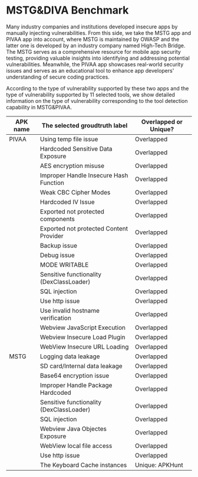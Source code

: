 # MSTG&DIVA Benchmark

Many industry companies and institutions developed insecure apps by manually injecting vulnerabilities. From this side, we take the MSTG app and PIVAA app into account, where MSTG is maintained by OWASP and the latter one is developed by an industry company named High-Tech Bridge. The MSTG serves as a comprehensive resource for mobile app security testing, providing valuable insights into identifying and addressing potential vulnerabilities. Meanwhile, the PIVAA app showcases real-world security issues and serves as an educational tool to enhance app developers' understanding of secure coding practices.

According to the type of vulnerability supported by these two apps and the type of vulnerability supported by 11 selected tools, we show detailed information on the type of vulnerability corresponding to the tool detection capability in MSTG&PIVAA.

| APK name | The selected groudtruth label            | Overlapped or Unique? |
| -------- | ---------------------------------------- | --------------------- |
| PIVAA    | Using temp file issue                    | Overlapped            |
|          | Hardcoded Sensitive Data Exposure        | Overlapped            |
|          | AES encryption misuse                    | Overlapped            |
|          | Improper Handle Insecure Hash Function   | Overlapped            |
|          | Weak CBC Cipher Modes                    | Overlapped            |
|          | Hardcoded IV Issue                       | Overlapped            |
|          | Exported not protected components        | Overlapped            |
|          | Exported not protected Content Provider  | Overlapped            |
|          | Backup issue                             | Overlapped            |
|          | Debug issue                              | Overlapped            |
|          | MODE WRITABLE                            | Overlapped            |
|          | Sensitive functionality (DexClassLoader) | Overlapped            |
|          | SQL injection                            | Overlapped            |
|          | Use http issue                           | Overlapped            |
|          | Use invalid hostname verification        | Overlapped            |
|          | Webview JavaScript Execution             | Overlapped            |
|          | Webview Insecure Load Plugin             | Overlapped            |
|          | WebView Insecure URL Loading             | Overlapped            |
| MSTG     | Logging data leakage                     | Overlapped            |
|          | SD card/Internal data leakage            | Overlapped            |
|          | Base64 encryption issue                  | Overlapped            |
|          | Improper Handle Package Hardcoded        | Overlapped            |
|          | Sensitive functionality (DexClassLoader) | Overlapped            |
|          | SQL injection                            | Overlapped            |
|          | Webview Java Objectes Exposure           | Overlapped            |
|          | WebView local file access                | Overlapped            |
|          | Use http issue                           | Overlapped            |
|          | The Keyboard Cache instances             | Unique:  APKHunt      |
